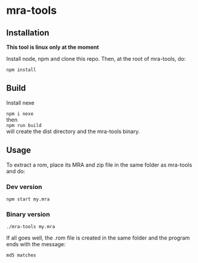# mra-tools

## Installation
**This tool is linux only at the moment**

Install node, npm and clone this repo. Then, at the root of mra-tools, do:

`npm install`

## Build
Install nexe

`npm i nexe`\
then\
`npm run build`\
will create the dist directory and the mra-tools binary.

## Usage
To extract a rom, place its MRA and zip file in the same folder as mra-tools and do:

### Dev version
`npm start my.mra`

### Binary version
`./mra-tools my.mra`

If all goes well, the .rom file is created in the same folder and the program ends with the message:

`md5 matches`

